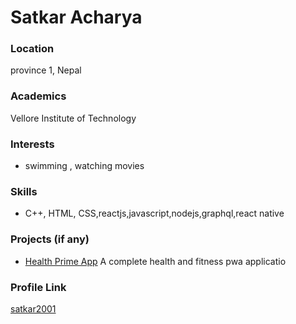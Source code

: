 # Satkar Acharya

### Location

province 1, Nepal

### Academics

Vellore Institute of Technology

### Interests

- swimming , watching movies

### Skills

- C++, HTML, CSS,reactjs,javascript,nodejs,graphql,react native

### Projects (if any)

- [Health Prime App](https://github.com/satkar2001/HEALTH-PRIME1) A complete health and fitness pwa applicatio

### Profile Link

[satkar2001](https://github.com/satkar2001)
